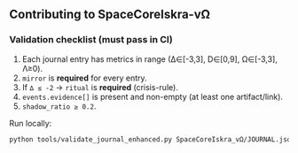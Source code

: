## Contributing to SpaceCoreIskra-vΩ

### Validation checklist (must pass in CI)
1. Each journal entry has metrics in range (∆∈[-3,3], D∈[0,9], Ω∈[-3,3], Λ≥0).
2. `mirror` is **required** for every entry.
3. If `∆ ≤ -2` → `ritual` is **required** (crisis-rule).
4. `events.evidence[]` is present and non-empty (at least one artifact/link).
5. `shadow_ratio ≥ 0.2`.

Run locally:
```bash
python tools/validate_journal_enhanced.py SpaceCoreIskra_vΩ/JOURNAL.jsonl --shadow SpaceCoreIskra_vΩ/SHADOW_JOURNAL.jsonl --window 50
```
